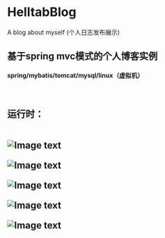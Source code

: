 # HelltabBlog
A blog about myself (个人日志发布展示)

<h2>基于spring mvc模式的个人博客实例<br>
  <h4>spring/mybatis/tomcat/mysql/linux（虚拟机）
  <br><br><br>
  
  
  
  
  
<h2>运行时：
<br><br>

![Image text](https://github.com/Helltab/HelltabBlog/blob/master/runtime_images/blog01.png)

![Image text](https://github.com/Helltab/HelltabBlog/blob/master/runtime_images/blog02.png)

![Image text](https://github.com/Helltab/HelltabBlog/blob/master/runtime_images/blog03.png)

![Image text](https://github.com/Helltab/HelltabBlog/blob/master/runtime_images/blog04.png)

![Image text](https://github.com/Helltab/HelltabBlog/blob/master/runtime_images/blog05.png)
